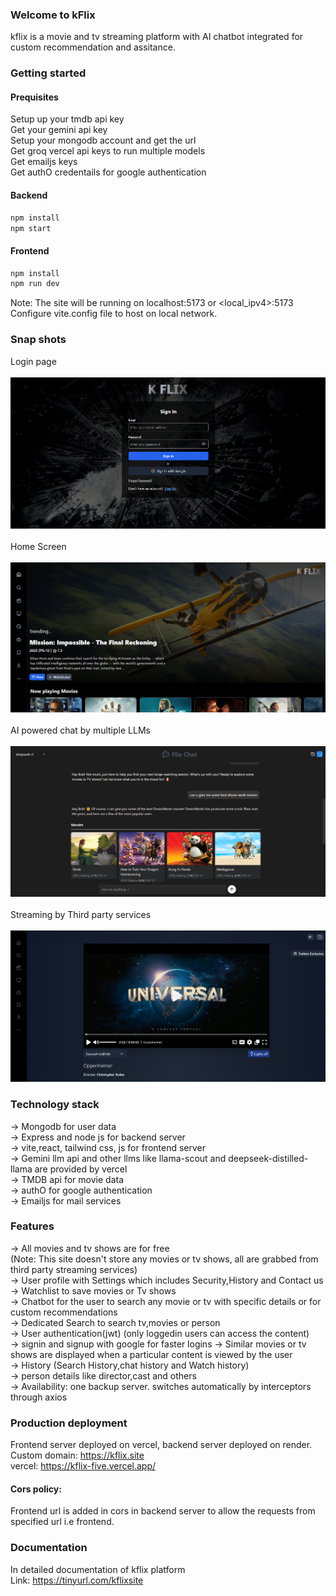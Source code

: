 ### Welcome to kFlix
kflix is a movie and tv streaming platform with AI chatbot integrated for custom recommendation and assitance.  

### Getting started

#### Prequisites
Setup up your tmdb api key <br>
Get your gemini api key <br>
Setup your mongodb account and get the url <br>
Get groq vercel api keys to run multiple models <br>
Get emailjs keys <br>
Get authO credentails for google authentication <br>

#### Backend
```sh
npm install
npm start
```
#### Frontend
```sh
npm install
npm run dev
```
Note: The site will be running on localhost:5173 or <local_ipv4>:5173 <br>
Configure vite.config file to host on local network.

### Snap shots
Login page
<br><br>
![Login](/snapshots/loginpage.png)
<br><br>
Home Screen
<br><br>
![Homescreen](/snapshots/homepage2.png)
<br><br>
AI powered chat by multiple LLMs
<br><br>
![chat page2](/snapshots/chatf1.png)
<br><br>
Streaming by Third party services
<br><br>
![watch page](/snapshots/watchpagetv2.png)
<br>

### Technology stack
-> Mongodb for user data <br>
-> Express and node js for backend server <br>
-> vite,react, tailwind css, js for frontend server <br>
-> Gemini llm api and other llms like llama-scout and deepseek-distilled-llama are provided by vercel <br>
-> TMDB api for movie data <br>
-> authO for google authentication <br>
-> Emailjs for mail services <br>

### Features
-> All movies and tv shows are for free <br>
(Note: This site doesn't store any movies or tv shows, all are grabbed from third party streaming services)<br>
-> User profile with Settings which includes Security,History and Contact us <br>
-> Watchlist to save movies or Tv shows <br>
-> Chatbot for the user to search any movie or tv with specific details or for custom recommendations <br>
-> Dedicated Search to search tv,movies or person <br>
-> User authentication(jwt) (only loggedin users can access the content) <br>
-> signin and signup with google for faster logins
-> Similar movies or tv shows are displayed when a particular content is viewed by the user <br>
-> History (Search History,chat history and Watch history) <br>
-> person details like director,cast and others <br>
-> Availability: one backup server. switches automatically by interceptors through axios <br>

### Production deployment
Frontend server deployed on vercel, backend server deployed on render. <br>
Custom domain: https://kflix.site <br> 
vercel: https://kflix-five.vercel.app/ <br>

#### Cors policy: <br>
Frontend url is added in cors in backend server to allow the requests from specified url i.e frontend. 
<br>

### Documentation
In detailed documentation of kflix platform <br>
Link: https://tinyurl.com/kflixsite
